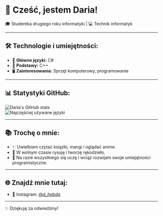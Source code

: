 # 👋 Cześć, jestem Daria!  
🎓 Studentka drugiego roku informatyki | 💻 Technik informatyk 

---

## 🛠️ Technologie i umiejętności:  
- 🌟 **Główne języki:** C#  
- 📘 **Podstawy:** C++  
- 🖥️ **Zainteresowania:** Sprzęt komputerowy, programowanie  

---

## 📊 Statystyki GitHub:  
![Daria's GitHub stats](https://github-readme-stats.vercel.app/api?username=Venatrix02&show_icons=true&theme=blueberry)  
![Najczęściej używane języki](https://github-readme-stats.vercel.app/api/top-langs/?username=Venatrix02&layout=compact&theme=blueberry)  

---

## 📚 Trochę o mnie:  
- ✨ Uwielbiam czytać książki, mangi i oglądać anime.  
- 🎨 W wolnym czasie rysuję i tworzę rękodzieło.  
- 🌱 Na razie wszystkiego się uczę i wciąż rozwijam swoje umiejętności programistyczne.  

---

## 🌐 Znajdź mnie tutaj:  
- 📸 Instagram: [@_d_hebda_](https://www.instagram.com/_d_hebda_/)  

---

✨ Dziękuję za odwiedziny!  

